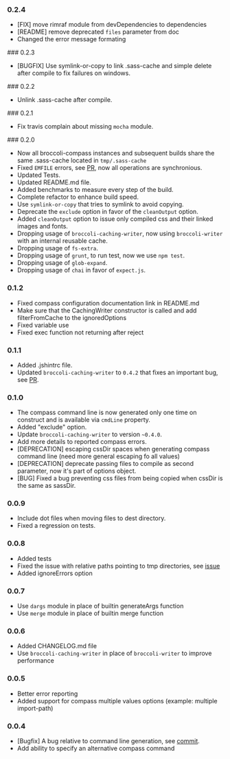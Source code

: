 ### 0.2.4
* [FIX] move rimraf module from devDependencies to dependencies
* [README] remove deprecated `files` parameter from doc
* Changed the error message formating 

### 0.2.3
* [BUGFIX] Use symlink-or-copy to link .sass-cache and simple delete after compile to fix failures on windows.

### 0.2.2
* Unlink .sass-cache after compile.

### 0.2.1
* Fix travis complain about missing `mocha` module.

### 0.2.0
* Now all broccoli-compass instances and subsequent builds share the same .sass-cache located in `tmp/.sass-cache`
* Fixed `EMFILE` errors, see [PR](https://github.com/g13013/broccoli-compass/issues/22), now all operations are synchronious.
* Updated Tests.
* Updated README.md file.
* Added benchmarks to measure every step of the build. 
* Complete refactor to enhance build speed.
* Use `symlink-or-copy` that tries to symlink to avoid copying.
* Deprecate the `exclude` option in favor of the `cleanOutput` option.
* Added `cleanOutput` option to issue only compiled css and their linked images and fonts.
* Dropping usage of `broccoli-caching-writer`, now using `broccoli-writer` with an internal reusable cache.
* Dropping usage of `fs-extra`.
* Dropping usage of `grunt`, to run test, now we use `npm test`.
* Dropping usage of `glob-expand`.
* Dropping usage of `chai` in favor of `expect.js`.

### 0.1.2
* Fixed compass configuration documentation link in README.md
* Make sure that the CachingWriter constructor is called and add filterFromCache to the ignoredOptions
* Fixed variable use
* Fixed exec function not returning after reject

### 0.1.1
* Added .jshintrc file.
* Updated `broccoli-caching-writer` to `0.4.2` that fixes an important bug, see [PR](https://github.com/rwjblue/broccoli-caching-writer/pull/7).

### 0.1.0
* The compass command line is now generated only one time on construct and is available via `cmdLine` property.
* Added "exclude" option.
* Update `broccoli-caching-writer` to version `~0.4.0`.
* Add more details to reported compass errors.
* [DEPRECATION] escaping cssDir spaces when generating compass command line (need more general escaping fo all values)
* [DEPRECATION] deprecate passing files to compile as second parameter, now it's part of options object.
* [BUG] Fixed a bug preventing css files from being copied when cssDir is the same as sassDir.

### 0.0.9
* Include dot files when moving files to dest directory.
* Fixed a regression on tests.

### 0.0.8
* Added tests
* Fixed the issue with relative paths pointing to tmp directories, see [issue](https://github.com/g13013/broccoli-compass/issues/7)
* Added ignoreErrors option

### 0.0.7
* Use `dargs` module in place of builtin generateArgs function
* Use `merge` module in place of builtin merge function

### 0.0.6
* Added CHANGELOG.md file
* Use `broccoli-caching-writer` in place of `broccoli-writer` to improve performance

### 0.0.5
* Better error reporting
* Added support for compass multiple values options (example: multiple import-path)

### 0.0.4
* [Bugfix] A bug relative to command line generation, see [commit](https://github.com/g13013/broccoli-compass/commit/80908a012943c95d76431d19bad688163c2bf27a).
* Add ability to specify an alternative compass command

